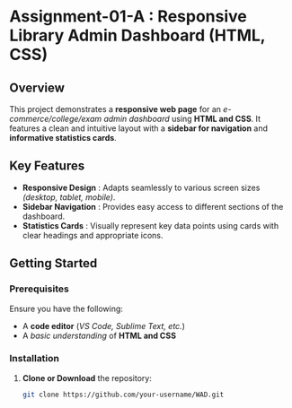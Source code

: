 # **Assignment-01-A : Responsive Library Admin Dashboard (HTML, CSS)**

## **Overview**
This project demonstrates a **responsive web page** for an *e-commerce/college/exam admin dashboard* using **HTML and CSS**. It features a clean and intuitive layout with a **sidebar for navigation** and **informative statistics cards**.

## **Key Features**
- **Responsive Design** : Adapts seamlessly to various screen sizes *(desktop, tablet, mobile)*.
- **Sidebar Navigation** : Provides easy access to different sections of the dashboard.
- **Statistics Cards** : Visually represent key data points using cards with clear headings and appropriate icons.

## **Getting Started**

### **Prerequisites**
Ensure you have the following:
- A **code editor** (*VS Code, Sublime Text, etc.*)
- A *basic understanding* of **HTML and CSS**

### **Installation**
1. **Clone or Download** the repository:
   ```sh
   git clone https://github.com/your-username/WAD.git
